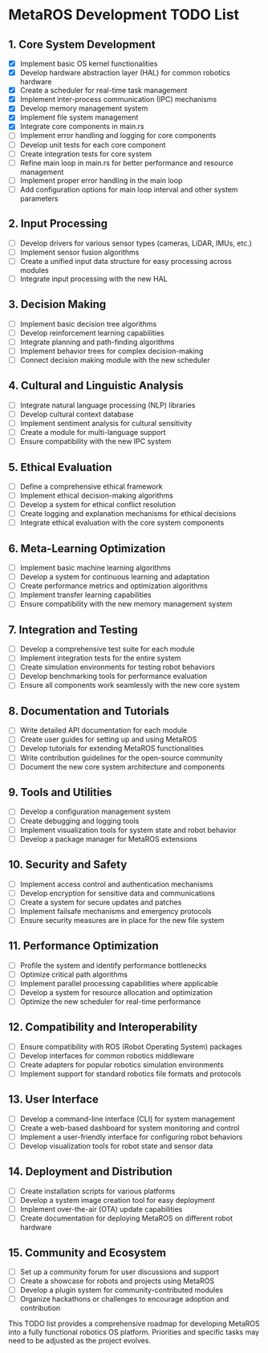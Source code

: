 # MetaROS Development TODO List

## 1. Core System Development
- [x] Implement basic OS kernel functionalities
- [x] Develop hardware abstraction layer (HAL) for common robotics hardware
- [x] Create a scheduler for real-time task management
- [x] Implement inter-process communication (IPC) mechanisms
- [x] Develop memory management system
- [x] Implement file system management
- [x] Integrate core components in main.rs
- [ ] Implement error handling and logging for core components
- [ ] Develop unit tests for each core component
- [ ] Create integration tests for core system
- [ ] Refine main loop in main.rs for better performance and resource management
- [ ] Implement proper error handling in the main loop
- [ ] Add configuration options for main loop interval and other system parameters

## 2. Input Processing
- [ ] Develop drivers for various sensor types (cameras, LiDAR, IMUs, etc.)
- [ ] Implement sensor fusion algorithms
- [ ] Create a unified input data structure for easy processing across modules
- [ ] Integrate input processing with the new HAL

## 3. Decision Making
- [ ] Implement basic decision tree algorithms
- [ ] Develop reinforcement learning capabilities
- [ ] Integrate planning and path-finding algorithms
- [ ] Implement behavior trees for complex decision-making
- [ ] Connect decision making module with the new scheduler

## 4. Cultural and Linguistic Analysis
- [ ] Integrate natural language processing (NLP) libraries
- [ ] Develop cultural context database
- [ ] Implement sentiment analysis for cultural sensitivity
- [ ] Create a module for multi-language support
- [ ] Ensure compatibility with the new IPC system

## 5. Ethical Evaluation
- [ ] Define a comprehensive ethical framework
- [ ] Implement ethical decision-making algorithms
- [ ] Develop a system for ethical conflict resolution
- [ ] Create logging and explanation mechanisms for ethical decisions
- [ ] Integrate ethical evaluation with the core system components

## 6. Meta-Learning Optimization
- [ ] Implement basic machine learning algorithms
- [ ] Develop a system for continuous learning and adaptation
- [ ] Create performance metrics and optimization algorithms
- [ ] Implement transfer learning capabilities
- [ ] Ensure compatibility with the new memory management system

## 7. Integration and Testing
- [ ] Develop a comprehensive test suite for each module
- [ ] Implement integration tests for the entire system
- [ ] Create simulation environments for testing robot behaviors
- [ ] Develop benchmarking tools for performance evaluation
- [ ] Ensure all components work seamlessly with the new core system

## 8. Documentation and Tutorials
- [ ] Write detailed API documentation for each module
- [ ] Create user guides for setting up and using MetaROS
- [ ] Develop tutorials for extending MetaROS functionalities
- [ ] Write contribution guidelines for the open-source community
- [ ] Document the new core system architecture and components

## 9. Tools and Utilities
- [ ] Develop a configuration management system
- [ ] Create debugging and logging tools
- [ ] Implement visualization tools for system state and robot behavior
- [ ] Develop a package manager for MetaROS extensions

## 10. Security and Safety
- [ ] Implement access control and authentication mechanisms
- [ ] Develop encryption for sensitive data and communications
- [ ] Create a system for secure updates and patches
- [ ] Implement failsafe mechanisms and emergency protocols
- [ ] Ensure security measures are in place for the new file system

## 11. Performance Optimization
- [ ] Profile the system and identify performance bottlenecks
- [ ] Optimize critical path algorithms
- [ ] Implement parallel processing capabilities where applicable
- [ ] Develop a system for resource allocation and optimization
- [ ] Optimize the new scheduler for real-time performance

## 12. Compatibility and Interoperability
- [ ] Ensure compatibility with ROS (Robot Operating System) packages
- [ ] Develop interfaces for common robotics middleware
- [ ] Create adapters for popular robotics simulation environments
- [ ] Implement support for standard robotics file formats and protocols

## 13. User Interface
- [ ] Develop a command-line interface (CLI) for system management
- [ ] Create a web-based dashboard for system monitoring and control
- [ ] Implement a user-friendly interface for configuring robot behaviors
- [ ] Develop visualization tools for robot state and sensor data

## 14. Deployment and Distribution
- [ ] Create installation scripts for various platforms
- [ ] Develop a system image creation tool for easy deployment
- [ ] Implement over-the-air (OTA) update capabilities
- [ ] Create documentation for deploying MetaROS on different robot hardware

## 15. Community and Ecosystem
- [ ] Set up a community forum for user discussions and support
- [ ] Create a showcase for robots and projects using MetaROS
- [ ] Develop a plugin system for community-contributed modules
- [ ] Organize hackathons or challenges to encourage adoption and contribution

This TODO list provides a comprehensive roadmap for developing MetaROS into a fully functional robotics OS platform. Priorities and specific tasks may need to be adjusted as the project evolves.
